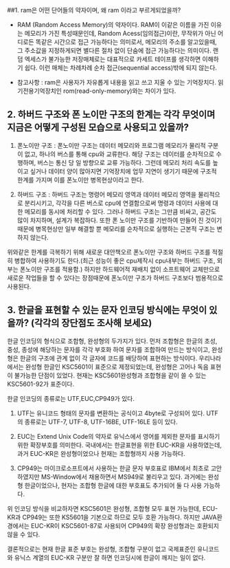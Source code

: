 
##1. ram은 어떤 단어들의 약자이며, 왜 ram 이라고 부르게되었을까?

- RAM (Random Access Memory)의 약자이다.
RAM이 이같은 이름을 가진 이유는 메모리가 가진 특성때문인데, Random Acess(임의접근)이란, 무작위가 아닌 어디로든 똑같은 시간으로 접근 가능하다는 의미로서, 메모리의 주소를 알고있을때, 그 주소값을 지정하게되면 별다른 절차 없이 단숨에 접근 가능하다는 의미이다. 랜덤 엑세스가 불가능한 저장매체로는 대표적으로 카세트 테이프를 생각하면 이해하기 쉽다. 이런 매체는 차례차례 순차 접근(sequential access)밖에 되지 않는다.

- 참고사항 : ram은 사용자가 자유롭게 내용을 읽고 쓰고 지울 수 있는 기억장치다. 읽기전용기억장치인 rom(read-only-memory)와는 차이가 있다.


## 2. 하버드 구조와 폰 노이만 구조의 한계는 각각 무엇이며 지금은 어떻게 구성된 모습으로 사용되고 있을까?

1. 폰노이만 구조 : 폰노이만 구조는 데이터 메모리와 프로그램 메모리가 물리적 구분이 없고, 하나의 버스를 통해 cpu와 교류한다. 해당 구조는 데이터를 순차적으로 수행하며, 버스는 통신 당 일 방향으로 교류 가능하다. 그런데 메모리 처리 속도를 높이고 싶거나 데이터 양이 많아지면 기억장치에 업무 지연이 생기기 때문에 구조적 한계를 가지며 이를 폰노이만 병목현상이라고 한다. 

2. 하버드 구조 : 하버드 구조는 명령어 메모리 영역과 데이터 메모리 영역을 물리적으로 분리시키고, 각각을 다른 버스로 cpu에 연결함으로써 명령과 데이터 사용에 대한 메모리를 동시에 처리할 수 있다. 그러나 하버드 구조는 그만큼 비싸고, 공간도 많이 차지하며, 설계가 복잡하다. 또한 폰 노이만 구조를 기반하여 만들어 진 것이기 때문에 병목현상만 일부 해결할 뿐 메모리를 순차적으로 실행하는 근본적 구조는 변하지 않는다.

위와같은 한계를 극복하기 위해 새로운 대안책오르 폰노이만 구조와 하버드 구조를 적절히 병합하여 사용하기도 한다.(최근 성능이 좋은 cpu제작시 cpu내부는 하버드 구조, 외부는 폰노이만 구조를 적용함.) 하지만 하드웨어적 재배치 없이 소프트웨어 교체만으로 새로운 작업들을 할 수 있다는 장점때문에 폰노이만 구조가 하버드 구조보다 범용적으로 사용된다.

## 3. 한글을 표현할 수 있는 문자 인코딩 방식에는 무엇이 있을까? (각각의 장단점도 조사해 보세요)

한글 인코딩의 형식으로 조합형, 완성형의 두가지가 있다. 먼저 조합형은 한글의 초성, 중성, 종성에 해당하는 문자를 각각 부호화 하여 문자를 조합하여 만드는 방식이고, 완성형은 한글의 구조에 관계 없이 각 글자에 코드를 배당하여 표현하는 방식이다. 우리나라에서는 완성형 한글인 KSC5601이 표준으로 제정되었는데, 완성형은 고어나 독음 표현이 불가능한 단점이 있었다. 현재는 KSC5601완성형과 조합형을 같이 쓸 수 있는 KSC5601-92가 표준이다. 

한글 인코딩의 종류로는 UTF,EUC,CP949가 있다. 

1. UTF는 유니코드 형태의 문자를 변환하는 공식이고 4byte로 구성되어 있다. UTF의 종류로는 UTF-7, UTF-8, UTF-16BE, UTF-16LE 등이 있다.

2. EUC는 Extend Unix Code의 약자로 유닉스에서 영어를 제외한 문자를 표시하기 위한 확장부호를 의미한다. 국내에서는 한글표현을 위한 EUC-KR을 사용하였는데, 과거 EUC-KR은 완성형이었으나 현재는 조합형까지 사용 가능하다.

3. CP949는 마이크로소프트에서 사용하는 한글 문자 부호표로 IBM에서 최초로 고안하였지만 MS-Window에서 채용하면서 MS949로 불리우고 있다. 과거에는 완성형 한글이었으나, 현자는 조합형 한글에 대한 부호표도 추가되어 둘 다 사용 가능하다.


위 인코딩 방식을 비교하자면 KSC5601은 완성형, 조합형 모두 표현 가능한데, ECU-KR과 CP949는 또한 KS5601을 기본으로 하므로 모두 호환 가능하다. 하지만 JAVA환경에서는 EUC-KR이 KSC5601-87로 사용되어 CP949의 확장 완성형과는 호환되지 않을 수 있다.

결론적으로는 현재 한글 표준 부호는 완성형, 조합형 구분이 없고 국제표준인 유니코드와 유닉스 계열의 EUC-KR 구분만 잘 하면 인코딩시에 한글이 깨지는 일이 없다.